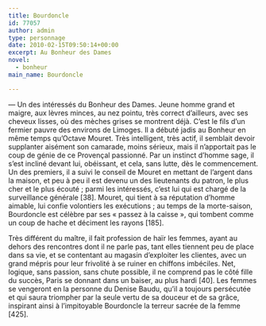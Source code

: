 ```yaml
---
title: Bourdoncle
id: 77057
author: admin
type: personnage
date: 2010-02-15T09:50:14+00:00
excerpt: Au Bonheur des Dames
novel:
  - bonheur
main_name: Bourdoncle

---
```

— Un des intéressés du Bonheur des Dames. Jeune homme grand et maigre, aux lèvres minces, au nez pointu, très correct d&rsquo;ailleurs, avec ses cheveux lisses, où des mèches grises se montrent déjà. C&rsquo;est le fils d&rsquo;un fermier pauvre des environs de Limoges. Il a débuté jadis au Bonheur en même temps qu&rsquo;Octave Mouret. Très intelligent, très actif, il semblait devoir supplanter aisément son camarade, moins sérieux, mais il n&rsquo;apportait pas le coup de génie de ce Provençal passionné. Par un instinct d&rsquo;homme sage, il s&rsquo;est incliné devant lui, obéissant, et cela, sans lutte, dès le commencement. Un des premiers, il a suivi le conseil de Mouret en mettant de l&rsquo;argent dans la maison, et peu à peu il est devenu un des lieutenants du patron, le plus cher et le plus écouté ; parmi les intéressés, c&rsquo;est lui qui est chargé de la surveillance générale [38]. Mouret, qui tient à sa réputation d&rsquo;homme aimable, lui confie volontiers les exécutions ; au temps de la morte-saison, Bourdoncle est célèbre par ses « passez à la caisse », qui tombent comme un coup de hache et déciment les rayons [185].

Très différent du maître, il fait profession de haïr les femmes, ayant au dehors des rencontres dont il ne parle pas, tant elles tiennent peu de place dans sa vie, et se contentant au magasin d&rsquo;exploiter les clientes, avec un grand mépris pour leur frivolité à se ruiner en chiffons imbéciles. Net, logique, sans passion, sans chute possible, il ne comprend pas le côté fille du succès, Paris se donnant dans un baiser, au plus hardi [40]. Les femmes se vengeront en la personne du Denise Baudu, qu&rsquo;il a toujours persécutée et qui saura triompher par la seule vertu de sa douceur et de sa grâce, inspirant ainsi à l&rsquo;impitoyable Bourdoncle la terreur sacrée de la femme [425]. 